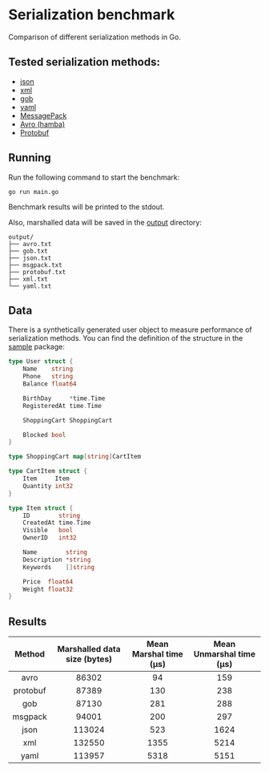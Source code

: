 # Serialization benchmark

Comparison of different serialization methods in Go.

## Tested serialization methods:

- [json](https://pkg.go.dev/encoding/json)
- [xml](https://pkg.go.dev/encoding/xml)
- [gob](https://golang.org/pkg/encoding/gob)
- [yaml](https://pkg.go.dev/gopkg.in/yaml.v2)
- [MessagePack](github.com/vmihailenco/msgpack)
- [Avro (hamba)](github.com/hamba/avro)
- [Protobuf](github.com/golang/protobuf)

## Running

Run the following command to start the benchmark:
```shell
go run main.go
```

Benchmark results will be printed to the stdout. 

Also, marshalled data will be saved in the [output](./output) directory:
```shell
output/
├── avro.txt
├── gob.txt
├── json.txt
├── msgpack.txt
├── protobuf.txt
├── xml.txt
└── yaml.txt
```

## Data

There is a synthetically generated user object to measure performance of serialization methods. You can find the definition of the structure in the [sample](./sample/sample.go) package:
```go
type User struct {
	Name    string
	Phone   string
	Balance float64

	BirthDay     *time.Time
	RegisteredAt time.Time

	ShoppingCart ShoppingCart

	Blocked bool
}

type ShoppingCart map[string]CartItem

type CartItem struct {
	Item     Item
	Quantity int32
}

type Item struct {
	ID        string
	CreatedAt time.Time
	Visible   bool
	OwnerID   int32

	Name        string
	Description *string
	Keywords    []string

	Price  float64
	Weight float32
}
```

## Results

|  Method  | Marshalled data size (bytes) | Mean Marshal time (µs) | Mean Unmarshal time (µs) |
|:--------:|:----------------------------:|:-------------------------:|:---------------------------:|
|   avro   |             86302            |             94            |             159             |
| protobuf |             87389            |            130            |             238             |
|    gob   |             87130            |            281            |             288             |
|  msgpack |             94001            |            200            |             297             |
|   json   |            113024            |            523            |             1624            |
|    xml   |            132550            |            1355           |             5214            |
|   yaml   |            113957            |            5318           |             5151            |
